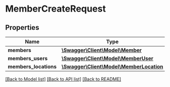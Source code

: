 # MemberCreateRequest

## Properties
Name | Type | Description | Notes
------------ | ------------- | ------------- | -------------
**members** | [**\Swagger\Client\Model\Member**](Member.md) |  | 
**members_users** | [**\Swagger\Client\Model\MemberUser**](MemberUser.md) |  | 
**members_locations** | [**\Swagger\Client\Model\MemberLocation**](MemberLocation.md) |  | 

[[Back to Model list]](../README.md#documentation-for-models) [[Back to API list]](../README.md#documentation-for-api-endpoints) [[Back to README]](../README.md)


